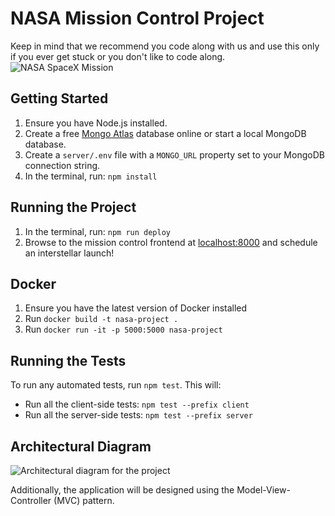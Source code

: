 # NASA Mission Control Project

Keep in mind that we recommend you code along with us and use this only if you ever get stuck or you don't like to code along.
![NASA SpaceX Mission](https://images.unsplash.com/photo-1711919711600-3f064b155796?w=500&auto=format&fit=crop&q=60&ixlib=rb-4.0.3&ixid=M3wxMjA3fDB8MHxzZWFyY2h8Mnx8c3BhY2V4fGVufDB8fDB8fHww)

## Getting Started

1. Ensure you have Node.js installed.
2. Create a free [Mongo Atlas](https://www.mongodb.com/atlas/database) database online or start a local MongoDB database.
3. Create a `server/.env` file with a `MONGO_URL` property set to your MongoDB connection string.
4. In the terminal, run: `npm install`

## Running the Project

1. In the terminal, run: `npm run deploy`
2. Browse to the mission control frontend at [localhost:8000](http://localhost:8000) and schedule an interstellar launch!

## Docker

1. Ensure you have the latest version of Docker installed
2. Run `docker build -t nasa-project .`
3. Run `docker run -it -p 5000:5000 nasa-project`

## Running the Tests

To run any automated tests, run `npm test`. This will:

- Run all the client-side tests: `npm test --prefix client`
- Run all the server-side tests: `npm test --prefix server`

## Architectural Diagram
![Architectural diagram for the project](/images/architectural-diagram.svg)

Additionally, the application will be designed using the Model-View-Controller (MVC) pattern.
